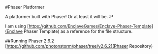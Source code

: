 #Phaser Platformer

A platformer built with Phaser! Or at least it will be. :P

I am using [https://github.com/EnclaveGames/Enclave-Phaser-Template](Enclave Phaser Template) as a reference for the file structure.

##Running Phaser 2.6.2
[https://github.com/photonstorm/phaser/tree/v2.6.2](Phaser Repository)